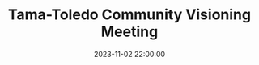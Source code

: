 ---
date: 2023-11-02 22:00:00
dates: 5:00 pm on the 1st Thursday of every month from May 2023 thru Dec 2023
draft: false
durationMinutes: 60
title: Tama-Toledo Community Visioning Meeting
---